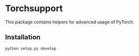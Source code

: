 # Torchsupport

This package contains helpers for advanced usage of PyTorch.

## Installation  

```
python setup.py develop
```

